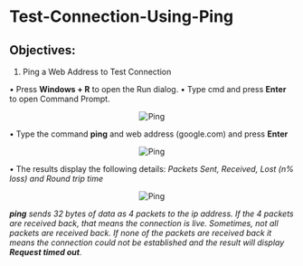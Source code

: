 # Test-Connection-Using-Ping

## Objectives:
1. Ping a Web Address to Test Connection

• Press **Windows + R** to open the Run dialog.
• Type cmd and press **Enter** to open Command Prompt.
<p align="center">
  <img src="https://github.com/KamelAdjei/Test-Connection-Using-Ping/assets/34016698/33d25ae5-e05e-474f-88d4-ce10ff3bb276" alt="Ping"/>
</p>

• Type the command **ping** and web address (google.com) and press **Enter**
<p align="center">
  <img src="https://github.com/KamelAdjei/Test-Connection-Using-Ping/assets/34016698/536d7979-1ab9-4f55-a1bd-6a6f9f778eb4" alt="Ping"/>
</p>

• The results display the following details:
_Packets Sent, Received, Lost (n% loss) and Round trip time_
<p align="center">
  <img src="https://github.com/KamelAdjei/Test-Connection-Using-Ping/assets/34016698/0451ad67-fb68-4d54-aafa-cfd9556529f5 " alt="Ping"/>
</p>

_**ping** sends 32 bytes of data as 4 packets to the ip address. If the 4 packets are received back, that means the connection is live. Sometimes, not all packets are received back. If none of the packets are received back it means the connection could not be established and the result will display **Request timed out**._

